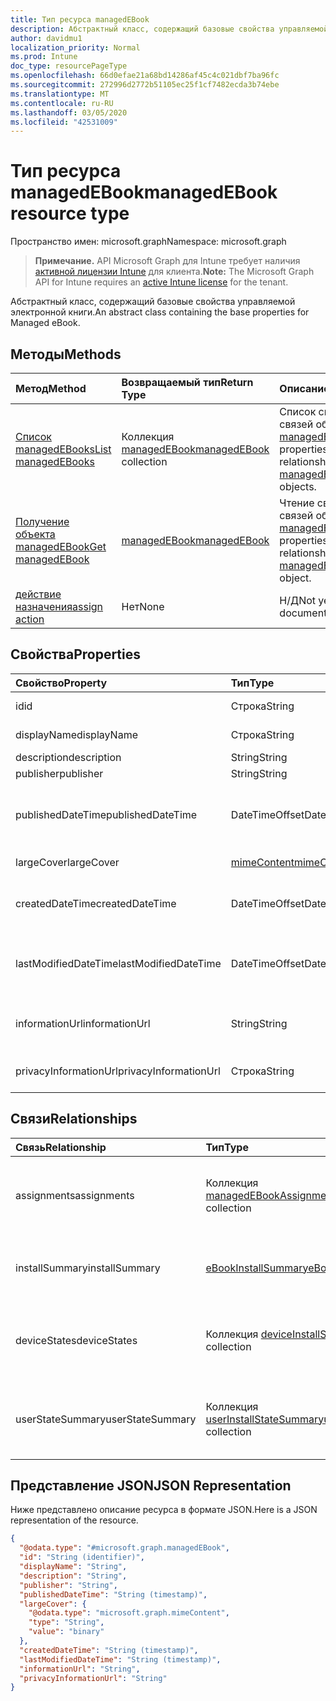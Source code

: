 ```yaml
---
title: Тип ресурса managedEBook
description: Абстрактный класс, содержащий базовые свойства управляемой электронной книги.
author: davidmu1
localization_priority: Normal
ms.prod: Intune
doc_type: resourcePageType
ms.openlocfilehash: 66d0efae21a68bd14286af45c4c021dbf7ba96fc
ms.sourcegitcommit: 272996d2772b51105ec25f1cf7482ecda3b74ebe
ms.translationtype: MT
ms.contentlocale: ru-RU
ms.lasthandoff: 03/05/2020
ms.locfileid: "42531009"
---
```

# <a name="managedebook-resource-type"></a><span data-ttu-id="5d998-103">Тип ресурса managedEBook</span><span class="sxs-lookup"><span data-stu-id="5d998-103">managedEBook resource type</span></span>

<span data-ttu-id="5d998-104">Пространство имен: microsoft.graph</span><span class="sxs-lookup"><span data-stu-id="5d998-104">Namespace: microsoft.graph</span></span>

> <span data-ttu-id="5d998-105">**Примечание.** API Microsoft Graph для Intune требует наличия [активной лицензии Intune](https://go.microsoft.com/fwlink/?linkid=839381) для клиента.</span><span class="sxs-lookup"><span data-stu-id="5d998-105">**Note:** The Microsoft Graph API for Intune requires an [active Intune license](https://go.microsoft.com/fwlink/?linkid=839381) for the tenant.</span></span>

<span data-ttu-id="5d998-106">Абстрактный класс, содержащий базовые свойства управляемой электронной книги.</span><span class="sxs-lookup"><span data-stu-id="5d998-106">An abstract class containing the base properties for Managed eBook.</span></span>

## <a name="methods"></a><span data-ttu-id="5d998-107">Методы</span><span class="sxs-lookup"><span data-stu-id="5d998-107">Methods</span></span>
|<span data-ttu-id="5d998-108">Метод</span><span class="sxs-lookup"><span data-stu-id="5d998-108">Method</span></span>|<span data-ttu-id="5d998-109">Возвращаемый тип</span><span class="sxs-lookup"><span data-stu-id="5d998-109">Return Type</span></span>|<span data-ttu-id="5d998-110">Описание</span><span class="sxs-lookup"><span data-stu-id="5d998-110">Description</span></span>|
|:---|:---|:---|
|[<span data-ttu-id="5d998-111">Список managedEBooks</span><span class="sxs-lookup"><span data-stu-id="5d998-111">List managedEBooks</span></span>](../api/intune-books-managedebook-list.md)|<span data-ttu-id="5d998-112">Коллекция [managedEBook](../resources/intune-books-managedebook.md)</span><span class="sxs-lookup"><span data-stu-id="5d998-112">[managedEBook](../resources/intune-books-managedebook.md) collection</span></span>|<span data-ttu-id="5d998-113">Список свойств и связей объектов [managedEBook](../resources/intune-books-managedebook.md).</span><span class="sxs-lookup"><span data-stu-id="5d998-113">List properties and relationships of the [managedEBook](../resources/intune-books-managedebook.md) objects.</span></span>|
|[<span data-ttu-id="5d998-114">Получение объекта managedEBook</span><span class="sxs-lookup"><span data-stu-id="5d998-114">Get managedEBook</span></span>](../api/intune-books-managedebook-get.md)|[<span data-ttu-id="5d998-115">managedEBook</span><span class="sxs-lookup"><span data-stu-id="5d998-115">managedEBook</span></span>](../resources/intune-books-managedebook.md)|<span data-ttu-id="5d998-116">Чтение свойств и связей объекта [managedEBook](../resources/intune-books-managedebook.md).</span><span class="sxs-lookup"><span data-stu-id="5d998-116">Read properties and relationships of the [managedEBook](../resources/intune-books-managedebook.md) object.</span></span>|
|[<span data-ttu-id="5d998-117">действие назначения</span><span class="sxs-lookup"><span data-stu-id="5d998-117">assign action</span></span>](../api/intune-books-managedebook-assign.md)|<span data-ttu-id="5d998-118">Нет</span><span class="sxs-lookup"><span data-stu-id="5d998-118">None</span></span>|<span data-ttu-id="5d998-119">Н/Д</span><span class="sxs-lookup"><span data-stu-id="5d998-119">Not yet documented</span></span>|

## <a name="properties"></a><span data-ttu-id="5d998-120">Свойства</span><span class="sxs-lookup"><span data-stu-id="5d998-120">Properties</span></span>
|<span data-ttu-id="5d998-121">Свойство</span><span class="sxs-lookup"><span data-stu-id="5d998-121">Property</span></span>|<span data-ttu-id="5d998-122">Тип</span><span class="sxs-lookup"><span data-stu-id="5d998-122">Type</span></span>|<span data-ttu-id="5d998-123">Описание</span><span class="sxs-lookup"><span data-stu-id="5d998-123">Description</span></span>|
|:---|:---|:---|
|<span data-ttu-id="5d998-124">id</span><span class="sxs-lookup"><span data-stu-id="5d998-124">id</span></span>|<span data-ttu-id="5d998-125">Строка</span><span class="sxs-lookup"><span data-stu-id="5d998-125">String</span></span>|<span data-ttu-id="5d998-126">Ключ объекта.</span><span class="sxs-lookup"><span data-stu-id="5d998-126">Key of the entity.</span></span>|
|<span data-ttu-id="5d998-127">displayName</span><span class="sxs-lookup"><span data-stu-id="5d998-127">displayName</span></span>|<span data-ttu-id="5d998-128">Строка</span><span class="sxs-lookup"><span data-stu-id="5d998-128">String</span></span>|<span data-ttu-id="5d998-129">Имя электронной книги.</span><span class="sxs-lookup"><span data-stu-id="5d998-129">Name of the eBook.</span></span>|
|<span data-ttu-id="5d998-130">description</span><span class="sxs-lookup"><span data-stu-id="5d998-130">description</span></span>|<span data-ttu-id="5d998-131">String</span><span class="sxs-lookup"><span data-stu-id="5d998-131">String</span></span>|<span data-ttu-id="5d998-132">Описание.</span><span class="sxs-lookup"><span data-stu-id="5d998-132">Description.</span></span>|
|<span data-ttu-id="5d998-133">publisher</span><span class="sxs-lookup"><span data-stu-id="5d998-133">publisher</span></span>|<span data-ttu-id="5d998-134">String</span><span class="sxs-lookup"><span data-stu-id="5d998-134">String</span></span>|<span data-ttu-id="5d998-135">Издатель.</span><span class="sxs-lookup"><span data-stu-id="5d998-135">Publisher.</span></span>|
|<span data-ttu-id="5d998-136">publishedDateTime</span><span class="sxs-lookup"><span data-stu-id="5d998-136">publishedDateTime</span></span>|<span data-ttu-id="5d998-137">DateTimeOffset</span><span class="sxs-lookup"><span data-stu-id="5d998-137">DateTimeOffset</span></span>|<span data-ttu-id="5d998-138">Дата и время публикации электронной книги.</span><span class="sxs-lookup"><span data-stu-id="5d998-138">The date and time when the eBook was published.</span></span>|
|<span data-ttu-id="5d998-139">largeCover</span><span class="sxs-lookup"><span data-stu-id="5d998-139">largeCover</span></span>|[<span data-ttu-id="5d998-140">mimeContent</span><span class="sxs-lookup"><span data-stu-id="5d998-140">mimeContent</span></span>](../resources/intune-shared-mimecontent.md)|<span data-ttu-id="5d998-141">Обложка книги.</span><span class="sxs-lookup"><span data-stu-id="5d998-141">Book cover.</span></span>|
|<span data-ttu-id="5d998-142">createdDateTime</span><span class="sxs-lookup"><span data-stu-id="5d998-142">createdDateTime</span></span>|<span data-ttu-id="5d998-143">DateTimeOffset</span><span class="sxs-lookup"><span data-stu-id="5d998-143">DateTimeOffset</span></span>|<span data-ttu-id="5d998-144">Дата и время создания электронной книги.</span><span class="sxs-lookup"><span data-stu-id="5d998-144">The date and time when the eBook file was created.</span></span>|
|<span data-ttu-id="5d998-145">lastModifiedDateTime</span><span class="sxs-lookup"><span data-stu-id="5d998-145">lastModifiedDateTime</span></span>|<span data-ttu-id="5d998-146">DateTimeOffset</span><span class="sxs-lookup"><span data-stu-id="5d998-146">DateTimeOffset</span></span>|<span data-ttu-id="5d998-147">Дата и время последнего изменения электронной книги.</span><span class="sxs-lookup"><span data-stu-id="5d998-147">The date and time when the eBook was last modified.</span></span>|
|<span data-ttu-id="5d998-148">informationUrl</span><span class="sxs-lookup"><span data-stu-id="5d998-148">informationUrl</span></span>|<span data-ttu-id="5d998-149">String</span><span class="sxs-lookup"><span data-stu-id="5d998-149">String</span></span>|<span data-ttu-id="5d998-150">URL-адрес с дополнительными сведениями.</span><span class="sxs-lookup"><span data-stu-id="5d998-150">The more information Url.</span></span>|
|<span data-ttu-id="5d998-151">privacyInformationUrl</span><span class="sxs-lookup"><span data-stu-id="5d998-151">privacyInformationUrl</span></span>|<span data-ttu-id="5d998-152">Строка</span><span class="sxs-lookup"><span data-stu-id="5d998-152">String</span></span>|<span data-ttu-id="5d998-153">URL-адрес заявления о конфиденциальности.</span><span class="sxs-lookup"><span data-stu-id="5d998-153">The privacy statement Url.</span></span>|

## <a name="relationships"></a><span data-ttu-id="5d998-154">Связи</span><span class="sxs-lookup"><span data-stu-id="5d998-154">Relationships</span></span>
|<span data-ttu-id="5d998-155">Связь</span><span class="sxs-lookup"><span data-stu-id="5d998-155">Relationship</span></span>|<span data-ttu-id="5d998-156">Тип</span><span class="sxs-lookup"><span data-stu-id="5d998-156">Type</span></span>|<span data-ttu-id="5d998-157">Описание</span><span class="sxs-lookup"><span data-stu-id="5d998-157">Description</span></span>|
|:---|:---|:---|
|<span data-ttu-id="5d998-158">assignments</span><span class="sxs-lookup"><span data-stu-id="5d998-158">assignments</span></span>|<span data-ttu-id="5d998-159">Коллекция [managedEBookAssignment](../resources/intune-books-managedebookassignment.md)</span><span class="sxs-lookup"><span data-stu-id="5d998-159">[managedEBookAssignment](../resources/intune-books-managedebookassignment.md) collection</span></span>|<span data-ttu-id="5d998-160">Список назначений для этой электронной книги.</span><span class="sxs-lookup"><span data-stu-id="5d998-160">The list of assignments for this eBook.</span></span>|
|<span data-ttu-id="5d998-161">installSummary</span><span class="sxs-lookup"><span data-stu-id="5d998-161">installSummary</span></span>|[<span data-ttu-id="5d998-162">eBookInstallSummary</span><span class="sxs-lookup"><span data-stu-id="5d998-162">eBookInstallSummary</span></span>](../resources/intune-books-ebookinstallsummary.md)|<span data-ttu-id="5d998-163">Общие сведения по установке мобильного приложения.</span><span class="sxs-lookup"><span data-stu-id="5d998-163">Mobile App Install Summary.</span></span>|
|<span data-ttu-id="5d998-164">deviceStates</span><span class="sxs-lookup"><span data-stu-id="5d998-164">deviceStates</span></span>|<span data-ttu-id="5d998-165">Коллекция [deviceInstallState](../resources/intune-books-deviceinstallstate.md)</span><span class="sxs-lookup"><span data-stu-id="5d998-165">[deviceInstallState](../resources/intune-books-deviceinstallstate.md) collection</span></span>|<span data-ttu-id="5d998-166">Список состояний установки для этой электронной книги.</span><span class="sxs-lookup"><span data-stu-id="5d998-166">The list of installation states for this eBook.</span></span>|
|<span data-ttu-id="5d998-167">userStateSummary</span><span class="sxs-lookup"><span data-stu-id="5d998-167">userStateSummary</span></span>|<span data-ttu-id="5d998-168">Коллекция [userInstallStateSummary](../resources/intune-books-userinstallstatesummary.md)</span><span class="sxs-lookup"><span data-stu-id="5d998-168">[userInstallStateSummary](../resources/intune-books-userinstallstatesummary.md) collection</span></span>|<span data-ttu-id="5d998-169">Список состояний установки для этой электронной книги.</span><span class="sxs-lookup"><span data-stu-id="5d998-169">The list of installation states for this eBook.</span></span>|

## <a name="json-representation"></a><span data-ttu-id="5d998-170">Представление JSON</span><span class="sxs-lookup"><span data-stu-id="5d998-170">JSON Representation</span></span>
<span data-ttu-id="5d998-171">Ниже представлено описание ресурса в формате JSON.</span><span class="sxs-lookup"><span data-stu-id="5d998-171">Here is a JSON representation of the resource.</span></span>
<!-- {
  "blockType": "resource",
  "keyProperty": "id",
  "@odata.type": "microsoft.graph.managedEBook"
}
-->
``` json
{
  "@odata.type": "#microsoft.graph.managedEBook",
  "id": "String (identifier)",
  "displayName": "String",
  "description": "String",
  "publisher": "String",
  "publishedDateTime": "String (timestamp)",
  "largeCover": {
    "@odata.type": "microsoft.graph.mimeContent",
    "type": "String",
    "value": "binary"
  },
  "createdDateTime": "String (timestamp)",
  "lastModifiedDateTime": "String (timestamp)",
  "informationUrl": "String",
  "privacyInformationUrl": "String"
}
```




